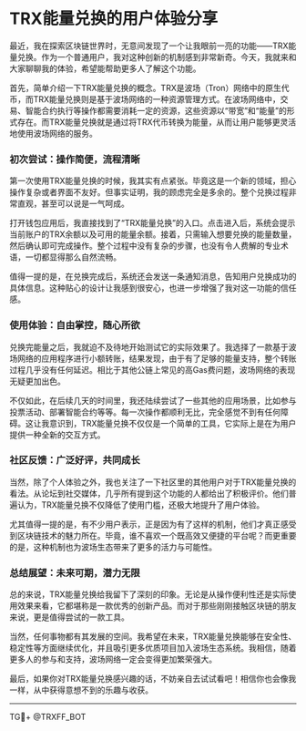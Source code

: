 # TRX能量兑换的用户体验分享

最近，我在探索区块链世界时，无意间发现了一个让我眼前一亮的功能——TRX能量兑换。作为一个普通用户，我对这种创新的机制感到非常新奇。今天，我就来和大家聊聊我的体验，希望能帮助更多人了解这个功能。

首先，简单介绍一下TRX能量兑换的概念。TRX是波场（Tron）网络中的原生代币，而TRX能量兑换则是基于波场网络的一种资源管理方式。在波场网络中，交易、智能合约执行等操作都需要消耗一定的资源，这些资源以“带宽”和“能量”的形式存在。而TRX能量兑换就是通过将TRX代币转换为能量，从而让用户能够更灵活地使用波场网络的服务。

### 初次尝试：操作简便，流程清晰

第一次使用TRX能量兑换的时候，我其实有点紧张。毕竟这是一个新的领域，担心操作复杂或者界面不友好。但事实证明，我的顾虑完全是多余的。整个兑换过程非常直观，甚至可以说是一气呵成。

打开钱包应用后，我直接找到了“TRX能量兑换”的入口。点击进入后，系统会提示当前账户的TRX余额以及可用的能量余额。接着，只需输入想要兑换的能量数量，然后确认即可完成操作。整个过程中没有复杂的步骤，也没有令人费解的专业术语，一切都显得那么自然流畅。

值得一提的是，在兑换完成后，系统还会发送一条通知消息，告知用户兑换成功的具体信息。这种贴心的设计让我感到很安心，也进一步增强了我对这一功能的信任感。

### 使用体验：自由掌控，随心所欲

兑换完能量之后，我就迫不及待地开始测试它的实际效果了。我选择了一款基于波场网络的应用程序进行小额转账，结果发现，由于有了足够的能量支持，整个转账过程几乎没有任何延迟。相比于其他公链上常见的高Gas费问题，波场网络的表现无疑更加出色。

不仅如此，在后续几天的时间里，我还陆续尝试了一些其他的应用场景，比如参与投票活动、部署智能合约等等。每一次操作都顺利无比，完全感觉不到有任何障碍。这让我意识到，TRX能量兑换不仅仅是一个简单的工具，它实际上是在为用户提供一种全新的交互方式。

### 社区反馈：广泛好评，共同成长

当然，除了个人体验之外，我也关注了一下社区里的其他用户对于TRX能量兑换的看法。从论坛到社交媒体，几乎所有提到这个功能的人都给出了积极评价。他们普遍认为，TRX能量兑换不仅降低了使用门槛，还极大地提升了用户体验。

尤其值得一提的是，有不少用户表示，正是因为有了这样的机制，他们才真正感受到区块链技术的魅力所在。毕竟，谁不喜欢一个既高效又便捷的平台呢？而更重要的是，这种机制也为波场生态带来了更多的活力与可能性。

### 总结展望：未来可期，潜力无限

总的来说，TRX能量兑换给我留下了深刻的印象。无论是从操作便利性还是实际使用效果来看，它都堪称是一款优秀的创新产品。而对于那些刚刚接触区块链的朋友来说，更是值得尝试的一款工具。

当然，任何事物都有其发展的空间。我希望在未来，TRX能量兑换能够在安全性、稳定性等方面继续优化，并且吸引更多优质项目加入波场生态系统。我相信，随着更多人的参与和支持，波场网络一定会变得更加繁荣强大。

最后，如果你对TRX能量兑换感兴趣的话，不妨亲自去试试看吧！相信你也会像我一样，从中获得意想不到的乐趣与收获。

---

TG💪+ @TRXFF_BOT